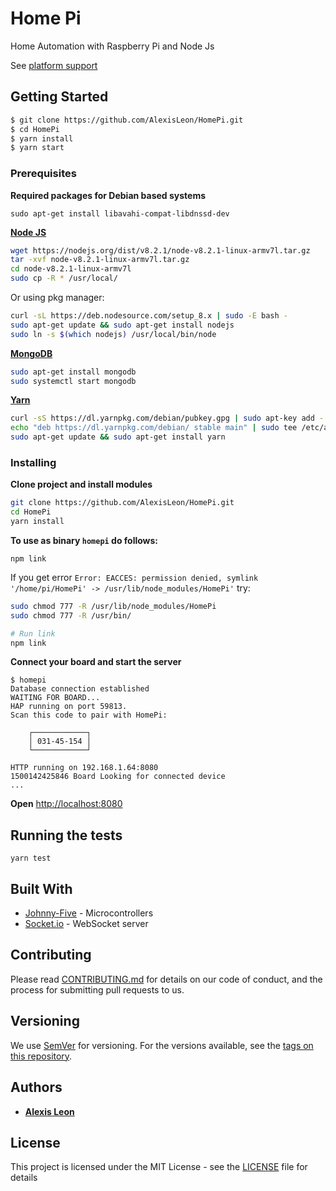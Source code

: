 # Home Pi

Home Automation with Raspberry Pi and Node Js

See [platform support](http://johnny-five.io/platform-support/)

## Getting Started

```bash
$ git clone https://github.com/AlexisLeon/HomePi.git
$ cd HomePi
$ yarn install
$ yarn start
```

### Prerequisites

**Required packages for Debian based systems**

```
sudo apt-get install libavahi-compat-libdnssd-dev
```

**[Node JS](https://nodejs.org)**

  ```bash
  wget https://nodejs.org/dist/v8.2.1/node-v8.2.1-linux-armv7l.tar.gz
  tar -xvf node-v8.2.1-linux-armv7l.tar.gz 
  cd node-v8.2.1-linux-armv7l
  sudo cp -R * /usr/local/
  ```

  Or using pkg manager:
  ```bash
  curl -sL https://deb.nodesource.com/setup_8.x | sudo -E bash -
  sudo apt-get update && sudo apt-get install nodejs
  sudo ln -s $(which nodejs) /usr/local/bin/node

  ```

**[MongoDB](https://www.mongodb.org/downloads)**

  ```bash
  sudo apt-get install mongodb
  sudo systemctl start mongodb
  ```

**[Yarn](https://yarnpkg.com)**

  ```bash
  curl -sS https://dl.yarnpkg.com/debian/pubkey.gpg | sudo apt-key add -
  echo "deb https://dl.yarnpkg.com/debian/ stable main" | sudo tee /etc/apt/sources.list.d/yarn.list
  sudo apt-get update && sudo apt-get install yarn
  ```

### Installing

**Clone project and install modules**
```bash
git clone https://github.com/AlexisLeon/HomePi.git
cd HomePi
yarn install
```

**To use as binary `homepi` do follows:**

```
npm link
```

If you get error `Error: EACCES: permission denied, symlink '/home/pi/HomePi' -> /usr/lib/node_modules/HomePi'` try:

```bash
sudo chmod 777 -R /usr/lib/node_modules/HomePi
sudo chmod 777 -R /usr/bin/

# Run link
npm link
```

**Connect your board and start the server**

```
$ homepi
Database connection established
WAITING FOR BOARD...
HAP running on port 59813.
Scan this code to pair with HomePi:

    ┌────────────┐    
    │ 031-45-154 │    
    └────────────┘    

HTTP running on 192.168.1.64:8080
1500142425846 Board Looking for connected device
...
```

**Open** [http://localhost:8080](http://localhost:8080)

## Running the tests

```
yarn test
```

## Built With

* [Johnny-Five](http://johnny-five.io) - Microcontrollers
* [Socket.io](http://socket.io) - WebSocket server

## Contributing

Please read [CONTRIBUTING.md](CONTRIBUTING.md) for details on our code of conduct, and the process for submitting pull requests to us.

## Versioning

We use [SemVer](http://semver.org/) for versioning. For the versions available, see the [tags on this repository](https://github.com/AlexisLeon/HomePi/tags).

## Authors

* **[Alexis Leon](https://github.com/AlexisLeon)**

## License

This project is licensed under the MIT License - see the [LICENSE](LICENSE) file for details
